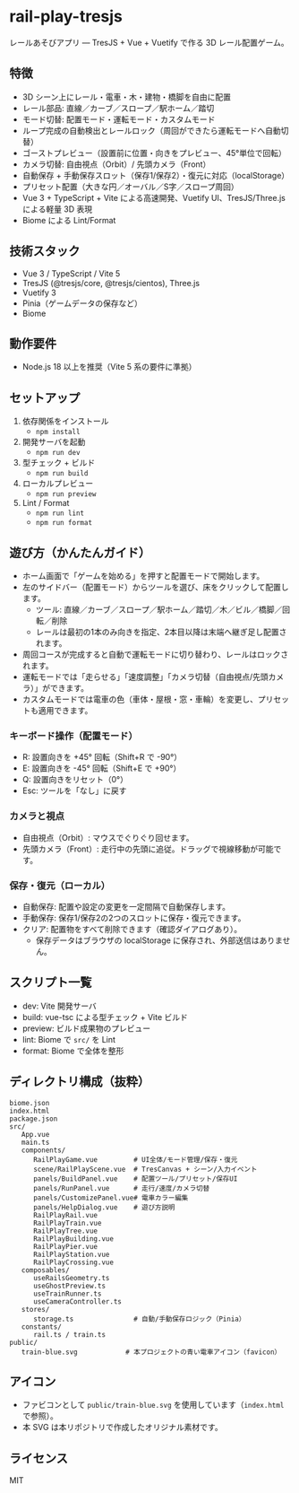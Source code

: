 # rail-play-tresjs

レールあそびアプリ — TresJS + Vue + Vuetify で作る 3D レール配置ゲーム。

## 特徴

- 3D シーン上にレール・電車・木・建物・橋脚を自由に配置
- レール部品: 直線／カーブ／スロープ／駅ホーム／踏切
- モード切替: 配置モード・運転モード・カスタムモード
- ループ完成の自動検出とレールロック（周回ができたら運転モードへ自動切替）
- ゴーストプレビュー（設置前に位置・向きをプレビュー、45°単位で回転）
- カメラ切替: 自由視点（Orbit）/ 先頭カメラ（Front）
- 自動保存 + 手動保存スロット（保存1/保存2）・復元に対応（localStorage）
- プリセット配置（大きな円／オーバル／S字／スロープ周回）
- Vue 3 + TypeScript + Vite による高速開発、Vuetify UI、TresJS/Three.js による軽量 3D 表現
- Biome による Lint/Format

## 技術スタック

- Vue 3 / TypeScript / Vite 5
- TresJS (@tresjs/core, @tresjs/cientos), Three.js
- Vuetify 3
- Pinia（ゲームデータの保存など）
- Biome

## 動作要件

- Node.js 18 以上を推奨（Vite 5 系の要件に準拠）

## セットアップ

1. 依存関係をインストール
    - `npm install`
2. 開発サーバを起動
    - `npm run dev`
3. 型チェック + ビルド
    - `npm run build`
4. ローカルプレビュー
    - `npm run preview`
5. Lint / Format
    - `npm run lint`
    - `npm run format`

## 遊び方（かんたんガイド）

- ホーム画面で「ゲームを始める」を押すと配置モードで開始します。
- 左のサイドバー（配置モード）からツールを選び、床をクリックして配置します。
   - ツール: 直線／カーブ／スロープ／駅ホーム／踏切／木／ビル／橋脚／回転／削除
   - レールは最初の1本のみ向きを指定、2本目以降は末端へ継ぎ足し配置されます。
- 周回コースが完成すると自動で運転モードに切り替わり、レールはロックされます。
- 運転モードでは「走らせる」「速度調整」「カメラ切替（自由視点/先頭カメラ）」ができます。
- カスタムモードでは電車の色（車体・屋根・窓・車輪）を変更し、プリセットも適用できます。

### キーボード操作（配置モード）

- R: 設置向きを +45° 回転（Shift+R で -90°）
- E: 設置向きを -45° 回転（Shift+E で +90°）
- Q: 設置向きをリセット（0°）
- Esc: ツールを「なし」に戻す

### カメラと視点

- 自由視点（Orbit）: マウスでぐりぐり回せます。
- 先頭カメラ（Front）: 走行中の先頭に追従。ドラッグで視線移動が可能です。

### 保存・復元（ローカル）

- 自動保存: 配置や設定の変更を一定間隔で自動保存します。
- 手動保存: 保存1/保存2の2つのスロットに保存・復元できます。
- クリア: 配置物をすべて削除できます（確認ダイアログあり）。
   - 保存データはブラウザの localStorage に保存され、外部送信はありません。

## スクリプト一覧

- dev: Vite 開発サーバ
- build: vue-tsc による型チェック + Vite ビルド
- preview: ビルド成果物のプレビュー
- lint: Biome で `src/` を Lint
- format: Biome で全体を整形

## ディレクトリ構成（抜粋）

```text
biome.json
index.html
package.json
src/
   App.vue
   main.ts
   components/
      RailPlayGame.vue         # UI全体/モード管理/保存・復元
      scene/RailPlayScene.vue  # TresCanvas + シーン/入力イベント
      panels/BuildPanel.vue    # 配置ツール/プリセット/保存UI
      panels/RunPanel.vue      # 走行/速度/カメラ切替
      panels/CustomizePanel.vue# 電車カラー編集
      panels/HelpDialog.vue    # 遊び方説明
      RailPlayRail.vue
      RailPlayTrain.vue
      RailPlayTree.vue
      RailPlayBuilding.vue
      RailPlayPier.vue
      RailPlayStation.vue
      RailPlayCrossing.vue
   composables/
      useRailsGeometry.ts
      useGhostPreview.ts
      useTrainRunner.ts
      useCameraController.ts
   stores/
      storage.ts               # 自動/手動保存ロジック（Pinia）
   constants/
      rail.ts / train.ts
public/
   train-blue.svg            # 本プロジェクトの青い電車アイコン（favicon）
```

## アイコン

- ファビコンとして `public/train-blue.svg` を使用しています（`index.html` で参照）。
- 本 SVG は本リポジトリで作成したオリジナル素材です。

## ライセンス

MIT
